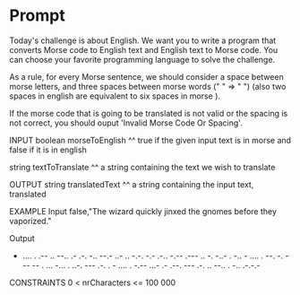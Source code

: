 # Prompt

Today's challenge is about English.
We want you to write a program that converts Morse code to English text and English text to Morse code. You can choose your favorite programming language to solve the challenge.

As a rule, for every Morse sentence, we should consider a space between morse letters, and three spaces between morse words (" " => "   ") (also two spaces in english are equivalent to six spaces in morse ).

If the morse code that is going to be translated is not valid or the spacing is not correct, you should ouput 'Invalid Morse Code Or Spacing'.

INPUT
boolean    morseToEnglish
^^ true if the given input text is in morse and false if it is in english

string    textToTranslate
^^ a string containing the text we wish to translate

OUTPUT
string    translatedText
^^ a string containing the input text, translated

EXAMPLE
Input
false,"The wizard quickly jinxed the gnomes before they vaporized."

Output
- …. . .-- .. --.. .- .-. -.. --.- ..- .. -.-. -.- .-.. -.-- .--- .. -. -..- . -.. - …. . --. -. --- -- . … -… . ..-. --- .-. . - …. . -.-- …- .- .--. --- .-. .. --.. . -.. .-.-.-

CONSTRAINTS
0 < nrCharacters <= 100 000
